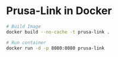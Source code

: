 # Prusa-Link in Docker

```bash
# Build Image
docker build --no-cache -t prusa-link .
```

```bash
# Run container
docker run -d -p 8080:8080 prusa-link
```
